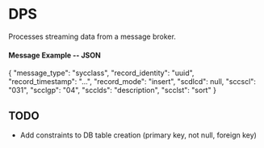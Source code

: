 # DPS

Processes streaming data from a message broker.

#### Message Example -- JSON   

{
  "message_type": "sycclass",
  "record_identity": "uuid",
  "record_timestamp": "...",
  "record_mode": "insert",
  "scdlcd": null,
  "sccscl": "031",
  "scclgp": "04",
  "scclds": "description",
  "scclst": "sort"
}

## TODO  
* Add constraints to DB table creation (primary key, not null, foreign key)

